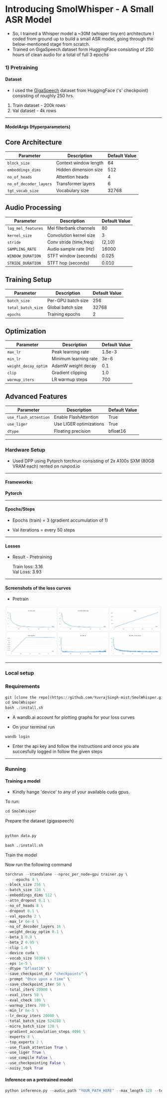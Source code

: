 
# Introducing SmolWhisper - A Small ASR Model  

- So, I trained a Whisper model a ~30M (whisper tiny.en) architecture I coded from ground up to build a small ASR model, going through the below-mentioned stage from scratch.
- Trained on GigaSpeech dataset form HuggingFace consisting of 250 hours of clean audio for a total of full 3 epochs


### 1) Pretraining


#### Dataset

 - I used the [GigaSpeech]([https://huggingface.co/datasets/HuggingFaceFW/fineweb?row=0](https://huggingface.co/datasets/speechcolab/gigaspeech)) dataset from HuggingFace ('s' checkpoint) consisting of roughly 250 hrs.

  1) Train dataset - 200k rows
  2) Val dataset - 4k rows


---

####  ModelArgs (Hyperparameters)

## Core Architecture
| Parameter               | Description                     | Default Value |
|-------------------------|---------------------------------|---------------|
| `block_size`            | Context window length          | 64            |
| `embeddings_dims`       | Hidden dimension size          | 512           |
| `no_of_heads`          | Attention heads                | 4             |
| `no_of_decoder_layers` | Transformer layers             | 6             |
| `tgt_vocab_size`       | Vocabulary size                | 32768|

## Audio Processing
| Parameter               | Description                     | Default Value |
|-------------------------|---------------------------------|---------------|
| `log_mel_features`     | Mel filterbank channels        | 80            |
| `kernel_size`          | Convolution kernel size        | 3             |
| `stride`               | Conv stride (time,freq)        | (2,10)        |
| `SAMPLING_RATE`        | Audio sample rate (Hz)         | 16000         |
| `WINDOW_DURATION`      | STFT window (seconds)          | 0.025         |
| `STRIDE_DURATION`      | STFT hop (seconds)             | 0.010         |

## Training Setup
| Parameter               | Description                     | Default Value |
|-------------------------|---------------------------------|---------------|
| `batch_size`           | Per-GPU batch size             | 256           |
| `total_batch_size`     | Global batch size              | 32768         |
| `epochs`              | Training epochs                | 2             |

## Optimization
| Parameter               | Description                     | Default Value |
|-------------------------|---------------------------------|---------------|
| `max_lr`              | Peak learning rate             | 1.5e-3        |
| `min_lr`              | Minimum learning rate          | 3e-6          |
| `weight_decay_optim`  | AdamW weight decay             | 0.1           |
| `clip`                | Gradient clipping              | 1.0           |
| `warmup_iters`        | LR warmup steps                | 700           |

## Advanced Features
| Parameter               | Description                     | Default Value |
|-------------------------|---------------------------------|---------------|
| `use_flash_attention`  | Enable FlashAttention          | True          |
| `use_liger`            | Use LIGER optimizations        | True          |
| `dtype`                | Floating precision             | bfloat16      |

---
### Hardware Setup

 - Used DPP using Pytorch torchrun consisting of 2x A100s SXM (80GB VRAM each) rented on runpod.io

---

#### Frameworks:
**Pytorch**

--- 

#### Epochs/Steps
- Epochs (train) = 3 (gradient accumulation of 1)

- Val iterations = every 50 steps
---

#### Losses

 - Result - Pretraining  

   Train loss: 3.16  
   Val Loss: 3.93  


---

#### Screenshots of the loss curves

- Pretrain

![Train Loss Curves](data/images/loss.jpg)


--- 


### Local setup


### Requirements



```python
git [clone the repo](https://github.com/YuvrajSingh-mist/SmolWhisper.git)
cd SmolWhisper
bash ./install.sh

```
- A wandb.ai account for plotting graphs for your loss curves

- On your terminal run
```python
wandb login
```

- Enter the api key and follow the instructions and once you are succesfully logged in follow the given steps


---

### Running 


#### Training a model

- Kindly hange 'device' to any of your available cuda gpus.

To run:

```python
cd SmolWhisper
```

Prepare the dataset (gigaspeech)

```python

python data.py 


```

```python
bash ./install.sh
```


Train the model

Now run the following command 

```python
torchrun --standalone --nproc_per_node=gpu trainer.py \  
   --epochs 4 \
--block_size 256 \
--batch_size 128 \
--embeddings_dims 512 \
--attn_dropout 0.1 \
--no_of_heads 8 \
--dropout 0.1 \
--val_epochs 2 \
--max_lr 6e-4 \
--no_of_decoder_layers 16 \
--weight_decay_optim 0.1 \
--beta_1 0.9 \
--beta_2 0.95 \
--clip 1.0 \
--device cuda \
--vocab_size 50304 \
--eps 1e-5 \
--dtype "bfloat16" \
--save_checkpoint_dir "checkpoints" \
--prompt "Once upon a time" \
--save_checkpoint_iter 50 \
--total_iters 20000 \
--eval_iters 50 \
--eval_check 100 \
--warmup_iters 700 \
--min_lr 6e-5 \
--lr_decay_iters 20000 \
--total_batch_size 524288 \
--micro_batch_size 128 \
--gradient_accumulation_steps 4096 \
--experts 8 \
--top_experts 2 \
--use_flash_attention True \
--use_liger True \
--use_compile False \
--use_checkpointing False \
--noisy_topk True
```


#### Inference on a pretrained model

 
```python
python inference.py --audio_path "YOUR_PATH_HERE" --max_length 128 --temperature 0.8  --model_path "TRAINED_MODEL_PATH_HERE"
```


